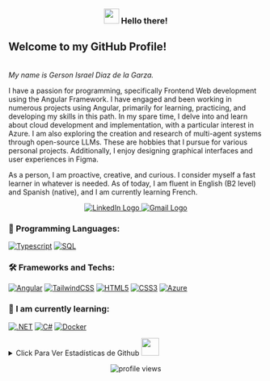 <h3 align="center"><img src = "https://raw.githubusercontent.com/MartinHeinz/MartinHeinz/master/wave.gif" width = 30px> Hello there! </h3>
<p>
    <b><h2>Welcome to my GitHub Profile!</h2></b><br>
    <i> My name is Gerson Israel Diaz de la Garza.</i><br>
        
I have a passion for programming, specifically Frontend Web development using the Angular Framework. I have engaged and been working in numerous projects using Angular, primarily for learning, practicing, and developing my skills in this path.
In my spare time, I delve into and learn about cloud development and implementation, with a particular interest in Azure. I am also exploring the creation and research of multi-agent systems through open-source LLMs. These are hobbies that I pursue for various   personal projects. Additionally, I enjoy designing graphical interfaces and user experiences in Figma.

As a person, I am proactive, creative, and curious. I consider myself a fast learner in whatever is needed. As of today, I am fluent in English (B2 level) and Spanish (native), and I am currently learning French.
    <br>
    <div align="center">
    <a href="https://www.linkedin.com/in/gerson-israel-diaz-de-la-garza-669317152/">
        <img src="https://img.shields.io/badge/LinkedIn-blue?style=flat-square&logo=linkedin" alt="LinkedIn Logo">
    </a>
    <a href="mailto:gersondiaz030998@gmail.com">
        <img src="https://img.shields.io/badge/Email-blue?style=flat-square&logo=gmail&logoColor=white" alt="Gmail Logo">
    </a>
    </div>
</p>


### 🚀 Programming Languages:

[![Typescript](https://img.shields.io/badge/typescript-black?style=for-the-badge&logo=typescript)](https://github.com/Gersondiaz03/)
[![SQL](https://img.shields.io/badge/sql-black?style=for-the-badge&logo=postgresql)](https://github.com/Gersondiaz03/)


### 🛠 Frameworks and Techs:

[![Angular](https://img.shields.io/badge/angular-black?style=for-the-badge&logo=angular)](https://github.com/Gersondiaz03/)
[![TailwindCSS](https://img.shields.io/badge/tailwind-black?style=for-the-badge&logo=tailwindcss)](https://github.com/Gersondiaz03/)
[![HTML5](https://img.shields.io/badge/html5-black?style=for-the-badge&logo=html5)](https://github.com/Gersondiaz03/)
[![CSS3](https://img.shields.io/badge/css3-black?style=for-the-badge&logo=css3)](https://github.com/Gersondiaz03/)
[![Azure](https://img.shields.io/badge/azure-black?style=for-the-badge&logo=microsoftazure)](https://github.com/Gersondiaz03/)

### 🌱 I am currently learning:

[![.NET](https://img.shields.io/badge/.Net-black?style=for-the-badge&logo=dotnet)](https://github.com/Gersondiaz03/)
[![C#](https://img.shields.io/badge/csharp-black?style=for-the-badge&logo=csharp)](https://github.com/Gersondiaz03/)
[![Docker](https://img.shields.io/badge/docker-black?style=for-the-badge&logo=docker)](https://github.com/Gersondiaz03/)


<details>
<summary>Click Para Ver Estadísticas de Github <img src = "https://i.pinimg.com/originals/65/c4/f4/65c4f452571be1261e9c623f7da488ac.gif" width = 35px> </summary>
<p align="center">
  <a href="https://github.com/gersondiaz03">
    <img src="https://github-profile-summary-cards.vercel.app/api/cards/profile-details?username=gersondiaz03&theme=transparent" />
  </a>
  <a href="https://github.com/gersondiaz03">
    <img src="https://github-readme-streak-stats.herokuapp.com/?user=gersondiaz03&hide_border=true&card_width=338&theme=transparent" />
  </a>
  <a href="https://github.com/gersondiaz03">
    <img src="http://github-profile-summary-cards.vercel.app/api/cards/repos-per-language?username=gersondiaz03&theme=transparent" />
  </a>
</div>
</p>
</details>

<p align="center"> <img src="https://komarev.com/ghpvc/?username=gersondiaz03&label=Profile%20views&color=0e75b6&style=flat" alt="profile views" />
</p>




